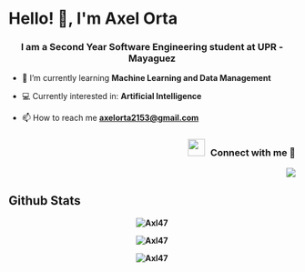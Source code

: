 # Hello! 👋, I'm Axel Orta</h1>
<h3 align="center">I am a Second Year Software Engineering student at UPR - Mayaguez</h3>

- 🌱 I’m currently learning **Machine Learning and Data Management**

- 💻 Currently interested in: **Artificial Intelligence**

- 📫 How to reach me **axelorta2153@gmail.com**

<h3 align="right"> <img src="https://media.giphy.com/media/iY8CRBdQXODJSCERIr/giphy.gif" width="30" height="30" style="margin-right: 10px;">Connect with me 🤝 </h3>
<p align="right">
<a style="margin-left: 10px;" target="_blank" href="https://www.linkedin.com/in/axelorta/">
<img src="https://img.icons8.com/doodle/40/000000/linkedin--v2.png"></a>
</p>

## Github Stats

<div align="center">
<b>
  <p>
    <img src="https://github-readme-stats.vercel.app/api/top-langs?username=Axl47&show_icons=true&locale=en&layout=compact" alt="Axl47"/>
  </p>

  <p>
    <img align="center" src="https://github-readme-stats.vercel.app/api?username=Axl47&show_icons=true&locale=en" alt="Axl47" />
  </p>

  <p>
    <img align="center" src="https://github-readme-streak-stats.herokuapp.com/?user=Axl47&" alt="Axl47"/>
  </p>
</div>
